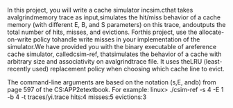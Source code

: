 In this project, you will write a cache simulator incsim.cthat takes avalgrindmemory trace as input,simulates the hit/miss behavior of a cache memory (with different E, B, and S parameters) on this trace, andoutputs the total number of hits, misses, and evictions. Forthis project, use the allocate-on-write policy tohandle write misses in your implementation of the simulator.We have provided you with the binary executable of areference cache simulator, calledcsim-ref, thatsimulates the behavior of a cache with arbitrary size and associativity on avalgrindtrace file. It uses theLRU (least-recently used) replacement policy when choosing which cache line to evict.

The command-line arguments are based on the notation (s,E, andb) from page 597 of the CS:APP2etextbook.
For example:
linux> ./csim-ref -s 4 -E 1 -b 4 -t traces/yi.trace
hits:4 misses:5 evictions:3